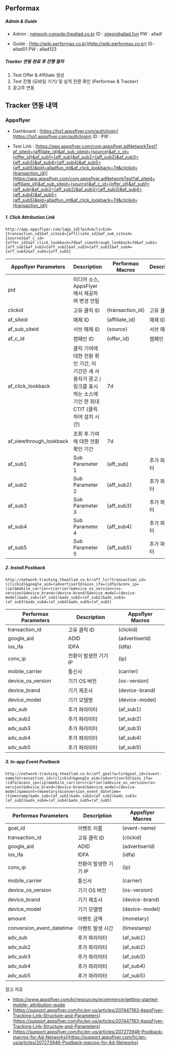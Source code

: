 ## Performax

##### Admin & Guide

* Admin : [network-console.theallad.co.kr](http://network-console.theallad.co.kr)
  ID : sjjeon@allad.fun
  PW : allad!

* Guide : [http://wiki.performax.co.kr](http://wiki.performax.co.kr)
  ID : allad01
  PW : allad123



##### Tracker 연동 완료 후 진행 절차

1. Test Offer & Affiliate 생성
2. Test 진행 (모바일 기기) 및 실적 전환 확인 (Performax & Tracker)
3. 광고주 연동



## Tracker 연동 내역

### Appsflyer

* Dashboard :  [https://hq1.appsflyer.com/auth/login](https://hq1.appsflyer.com/auth/login)
  	ID : 
  	PW : 

* Test Link : [https://app.appsflyer.com/com.appsflyer.adNetworkTest?af_siteid={affiliate_id}&af_sub_siteid={source}&af_c_id={offer_id}&af_sub1={aff_sub}&af_sub2={aff_sub2}&af_sub3={aff_sub3}&af_sub4={aff_sub4}&af_sub5={aff_sub5}&pid=alladfun_int&af_click_lookback=7d&clickid={transaction_id}](https://app.appsflyer.com/com.appsflyer.adNetworkTest?af_siteid={affiliate_id}&af_sub_siteid={source}&af_c_id={offer_id}&af_sub1={aff_sub}&af_sub2={aff_sub2}&af_sub3={aff_sub3}&af_sub4={aff_sub4}&af_sub5={aff_sub5}&pid=alladfun_int&af_click_lookback=7d&clickid={transaction_id})

##### 1. Click Attribution Link

```
http://app.appsflyer.com/{app_id}?pid=&clickid={transaction_id}&af_siteid={affiliate_id}&af_sub_siteid={source}&af_c_id={offer_id}&af_click_lookback=7d&af_viewthrough_lookback=7d&af_sub1={aff_sub}&af_sub2={aff_sub2}&af_sub3={aff_sub3}&af_sub4={aff_sub4}&af_sub5={aff_sub5}
```

| Appsflyer Parameters    | Description                                                  | Performax Macros | Description   |
| ----------------------- | ------------------------------------------------------------ | ---------------- | ------------- |
| pid                     | 미디어 소스, AppsFlyer에서 제공하며 변경 안됨                |                  |               |
| clickid                 | 고유 클릭 ID                                                 | {transaction_id} | 고유 클릭 ID  |
| af_siteid               | 매체 ID                                                      | {affiliate_id}   | 매체 ID       |
| af_sub_siteid           | 서브 매체 ID                                                 | {source}         | 서브 매체 ID  |
| af_c_id                 | 캠페인 ID                                                    | {offer_id}       | 캠페인 ID     |
| af_click_lookback       | 클릭 기여에 대한 전환 확인 기간, 이 기간은 새 사용자가 광고 / 링크를 표시하는 소스에 기인 한 최대 CTIT (클릭하여 설치 시간) | 7d               |               |
| af_viewthrough_lookback | 조회 후 기여에 대한 전환 확인 기간                           | 7d               |               |
| af_sub1                 | Sub Parameter 1                                              | {aff_sub}        | 추가 파라미터 |
| af_sub2                 | Sub Parameter 2                                              | {aff_sub2}       | 추가 파라미터 |
| af_sub3                 | Sub Parameter 3                                              | {aff_sub3}       | 추가 파라미터 |
| af_sub4                 | Sub Parameter 4                                              | {aff_sub4}       | 추가 파라미터 |
| af_sub5                 | Sub Parameter 5                                              | {aff_sub5}       | 추가 파라미터 |

##### 2. Install Postback

```
http://network-tracking.theallad.co.kr/aff_lsr?transaction_id=(clickid)&google_aid=(advertiserId)&ios_ifa=(idfa)&conv_ip=(ip)&mobile_carrier=(carrier)&device_os_version=(os-version)&device_brand=(device-brand)&device_model=(device-model)&adv_sub=(af_sub1)&adv_sub2=(af_sub2)&adv_sub3=(af_sub3)&adv_sub4=(af_sub4)&adv_sub5=(af_sub5)
```

| Performax Parameters | Description           | Appsflyer Macros |
| -------------------- | --------------------- | ---------------- |
| transaction_id       | 고유 클릭 ID          | (clickid)        |
| google_aid           | ADID                  | (advertiserId)   |
| ios_ifa              | IDFA                  | (idfa)           |
| conv_ip              | 전환이 발생한 기기 IP | (ip)             |
| mobile_carrier       | 통신사                | (carrier)        |
| device_os_version    | 기기 OS 버전          | (os-version)     |
| device_brand         | 기기 제조사           | (device-brand)   |
| device_model         | 기기 모델명           | (device-model)   |
| adv_sub              | 추가 파라미터         | (af_sub1)        |
| adv_sub2             | 추가 파라미터         | (af_sub2)        |
| adv_sub3             | 추가 파라미터         | (af_sub3)        |
| adv_sub4             | 추가 파라미터         | (af_sub4)        |
| adv_sub5             | 추가 파라미터         | (af_sub5)        |

##### 3. In-app Event Postback

```
http://network-tracking.theallad.co.kr/aff_goal?a=lsr&goal_id=(event-name)&transaction_id=(clickid)&google_aid=(advertiserId)&ios_ifa=(idfa)&conv_ip=(ip)&mobile_carrier=(carrier)&device_os_version=(os-version)&device_brand=(device-brand)&device_model=(device-model)&amount=(monetary)&conversion_event_datetime=(timestamp)&adv_sub=(af_sub1)&adv_sub2=(af_sub2)&adv_sub3=(af_sub3)&adv_sub4=(af_sub4)&adv_sub5=(af_sub5)
```

| Performax Parameters      | Description           | Appsflyer Macros |
| ------------------------- | --------------------- | ---------------- |
| goal_id                   | 이벤트 이름           | (event-name)     |
| transaction_id            | 고유 클릭 ID          | (clickid)        |
| google_aid                | ADID                  | (advertiserId)   |
| ios_ifa                   | IDFA                  | (idfa)           |
| conv_ip                   | 전환이 발생한 기기 IP | (ip)             |
| mobile_carrier            | 통신사                | (carrier)        |
| device_os_version         | 기기 OS 버전          | (os-version)     |
| device_brand              | 기기 제조사           | (device-brand)   |
| device_model              | 기기 모델명           | (device-model)   |
| amount                    | 이벤트 금액           | (monetary)       |
| conversion_event_datetime | 이벤트 발생 시간      | (timestamp)      |
| adv_sub                   | 추가 파라미터         | (af_sub1)        |
| adv_sub2                  | 추가 파라미터         | (af_sub2)        |
| adv_sub3                  | 추가 파라미터         | (af_sub3)        |
| adv_sub4                  | 추가 파라미터         | (af_sub4)        |
| adv_sub5                  | 추가 파라미터         | (af_sub5)        |

참고 자료

* [https://www.appsflyer.com/kr/resources/ecommerce/getting-started-mobile-
  attribution-guide](https://www.appsflyer.com/kr/resources/ecommerce/getting-started-mobile-attribution-guide)
* [https://support.appsflyer.com/hc/en-us/articles/207447163-AppsFlyer-Tracking-Link-Structure-and-Parameters](https://support.appsflyer.com/hc/en-us/articles/207447163-AppsFlyer-Tracking-Link-Structure-and-Parameters)
* [https://support.appsflyer.com/hc/en-us/articles/207273946-Postback-macros-for-Ad-Networks](https://support.appsflyer.com/hc/en-us/articles/207273946-Postback-macros-for-Ad-Networks)




